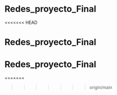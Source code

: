 # Redes_proyecto_Final
<<<<<<< HEAD
# Redes_proyecto_Final
# Redes_proyecto_Final
=======
>>>>>>> origin/main
